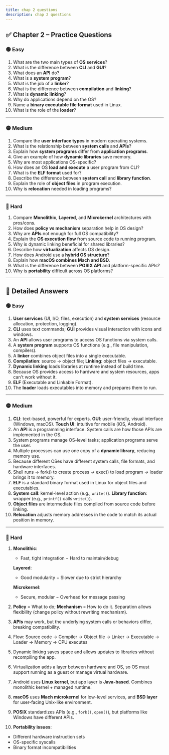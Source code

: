 ```yaml
---
title: chap 2 questions
description: chap 2 questions
---
```



## ✅ **Chapter 2 – Practice Questions**

### 🟢 Easy

1. What are the two main types of **OS services**?
2. What is the difference between **CLI** and **GUI**?
3. What does an **API** do?
4. What is a **system program**?
5. What is the job of a **linker**?
6. What is the difference between **compilation** and **linking**?
7. What is **dynamic linking**?
8. Why do applications depend on the OS?
9. Name a **binary executable file format** used in Linux.
10. What is the role of the **loader**?

---

### 🟡 Medium

1. Compare the **user interface types** in modern operating systems.
2. What is the relationship between **system calls** and **APIs**?
3. Explain how **system programs** differ from **application programs**.
4. Give an example of how **dynamic libraries** save memory.
5. Why are most applications OS-specific?
6. How does an OS **load and execute** a user program from CLI?
7. What is the **ELF format** used for?
8. Describe the difference between **system call** and **library function**.
9. Explain the role of **object files** in program execution.
10. Why is **relocation** needed in loading programs?

---

### 🔴 Hard

1. Compare **Monolithic**, **Layered**, and **Microkernel** architectures with pros/cons.
2. How does **policy vs mechanism** separation help in OS design?
3. Why are **APIs** not enough for full OS compatibility?
4. Explain the **OS execution flow** from source code to running program.
5. Why is dynamic linking beneficial for shared libraries?
6. Describe how **virtualization** affects OS design.
7. How does Android use a **hybrid OS structure**?
8. Explain how **macOS combines Mach and BSD**.
9. What is the difference between **POSIX API** and platform-specific APIs?
10. Why is **portability** difficult across OS platforms?

---

## 📘 **Detailed Answers**

### 🟢 Easy

1. **User services** (UI, I/O, files, execution) and **system services** (resource allocation, protection, logging).
2. **CLI** uses text commands; **GUI** provides visual interaction with icons and windows.
3. An **API** allows user programs to access OS functions via system calls.
4. A **system program** supports OS functions (e.g., file manipulation, compilers).
5. A **linker** combines object files into a single executable.
6. **Compilation**: source → object file; **Linking**: object files → executable.
7. **Dynamic linking** loads libraries at runtime instead of build time.
8. Because OS provides access to hardware and system resources, apps can't work without it.
9. **ELF** (Executable and Linkable Format).
10. The **loader** loads executables into memory and prepares them to run.

---

### 🟡 Medium

1. **CLI**: text-based, powerful for experts.
   **GUI**: user-friendly, visual interface (Windows, macOS).
   **Touch UI**: intuitive for mobile (iOS, Android).
2. An **API** is a programming interface. System calls are how those APIs are implemented in the OS.
3. System programs manage OS-level tasks; application programs serve the user.
4. Multiple processes can use one copy of a **dynamic library**, reducing memory use.
5. Because different OSes have different system calls, file formats, and hardware interfaces.
6. Shell runs → fork() to create process → exec() to load program → loader brings it to memory.
7. **ELF** is a standard binary format used in Linux for object files and executables.
8. **System call**: kernel-level action (e.g., `write()`).
   **Library function**: wrapper (e.g., `printf()` calls `write()`).
9. **Object files** are intermediate files compiled from source code before linking.
10. **Relocation** adjusts memory addresses in the code to match its actual position in memory.

---

### 🔴 Hard

1. **Monolithic**:

   * Fast, tight integration
     − Hard to maintain/debug

   **Layered**:

   * Good modularity
     − Slower due to strict hierarchy

   **Microkernel**:

   * Secure, modular
     − Overhead for message passing

2. **Policy** = What to do; **Mechanism** = How to do it.
   Separation allows flexibility (change policy without rewriting mechanism).

3. **APIs** may work, but the underlying system calls or behaviors differ, breaking compatibility.

4. Flow:
   Source code → Compiler → Object file → Linker → Executable → Loader → Memory → CPU executes

5. Dynamic linking saves space and allows updates to libraries without recompiling the app.

6. Virtualization adds a layer between hardware and OS, so OS must support running as a guest or manage virtual hardware.

7. Android uses **Linux kernel**, but app layer is **Java-based**. Combines monolithic kernel + managed runtime.

8. **macOS** uses **Mach microkernel** for low-level services, and **BSD layer** for user-facing Unix-like environment.

9. **POSIX** standardizes APIs (e.g., `fork()`, `open()`), but platforms like Windows have different APIs.

10. **Portability issues**:

* Different hardware instruction sets
* OS-specific syscalls
* Binary format incompatibilities
